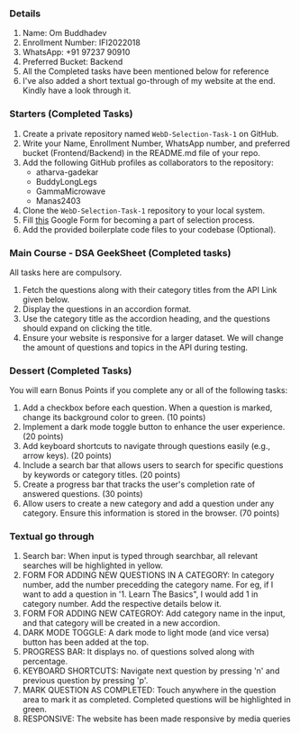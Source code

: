 ### Details
1. Name: Om Buddhadev
2. Enrollment Number: IFI2022018
3. WhatsApp: +91 97237 90910
4. Preferred Bucket: Backend
5. All the Completed tasks have been mentioned below for reference
6. I've also added a short textual go-through of my website at the end. Kindly have a look through it.


### Starters (Completed Tasks)

1. Create a private repository named `WebD-Selection-Task-1` on GitHub.
2. Write your Name, Enrollment Number, WhatsApp number, and preferred bucket (Frontend/Backend) in the README.md file of your repo.
3. Add the following GitHub profiles as collaborators to the repository:
   - atharva-gadekar
   - BuddyLongLegs
   - GammaMicrowave
   - Manas2403
4. Clone the `WebD-Selection-Task-1` repository to your local system.
5. Fill [this](https://forms.gle/DwunA4dYkZuWDwQL8) Google Form for becoming a part of selection process.
6. Add the provided boilerplate code files to your codebase (Optional).

### Main Course - DSA GeekSheet (Completed tasks)

All tasks here are compulsory.

1. Fetch the questions along with their category titles from the API Link given below.
2. Display the questions in an accordion format.
3. Use the category title as the accordion heading, and the questions should expand on clicking the title.
4. Ensure your website is responsive for a larger dataset. We will change the amount of questions and topics in the API during testing.



### Dessert (Completed Tasks)

You will earn Bonus Points if you complete any or all of the following tasks:

1. Add a checkbox before each question. When a question is marked, change its background color to green. (10 points)
2. Implement a dark mode toggle button to enhance the user experience. (20 points)
3. Add keyboard shortcuts to navigate through questions easily (e.g., arrow keys). (20 points)
4. Include a search bar that allows users to search for specific questions by keywords or category titles. (20 points)
5. Create a progress bar that tracks the user's completion rate of answered questions. (30 points)
6. Allow users to create a new category and add a question under any category. Ensure this information is stored in the browser. (70 points)

### Textual go through

1. Search bar: When input is typed through searchbar, all relevant searches will be highlighted in yellow.
2. FORM FOR ADDING NEW QUESTIONS IN A CATEGORY: In category number, add the number precedding the category name. For eg, if I want to add a question in '1. Learn The Basics", I would add 1 in category number. Add the respective details below it.
3. FORM FOR ADDING NEW CATEGROY: Add category name in the input, and that category will be created in a new accordion.
4. DARK MODE TOGGLE: A dark mode to light mode (and vice versa) button has been added at the top.
5. PROGRESS BAR: It displays no. of questions solved along with percentage.
6. KEYBOARD SHORTCUTS: Navigate next question by pressing 'n' and previous question by pressing 'p'.
7. MARK QUESTION AS COMPLETED: Touch anywhere in the question area to mark it as completed. Completed questions will be highlighted in green.
8. RESPONSIVE: The website has been made responsive by media queries

